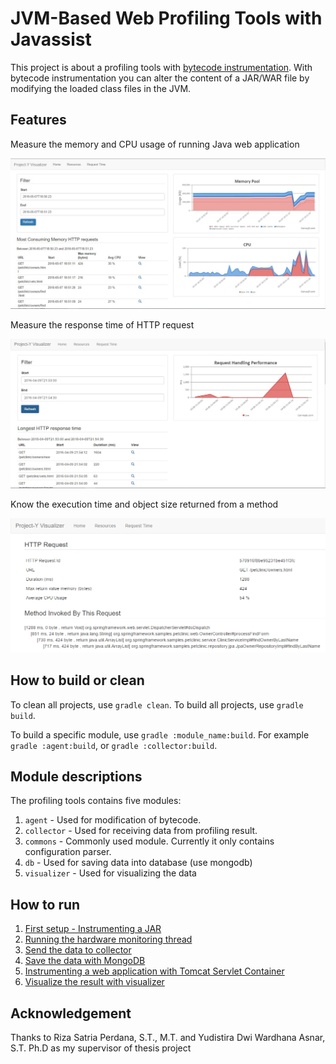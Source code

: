 # JVM-Based Web Profiling Tools with Javassist

This project is about a profiling tools with [bytecode instrumentation](https://docs.oracle.com/javase/7/docs/api/java/lang/instrument/Instrumentation.html). With bytecode instrumentation you can alter the content of a JAR/WAR file by modifying the loaded class files in the JVM.

## Features

Measure the memory and CPU usage of running Java web application

![running apps](https://raw.githubusercontent.com/yafithekid/project-y/master/images/metinv.jpg)

Measure the response time of HTTP request

![response time](https://raw.githubusercontent.com/yafithekid/project-y/master/images/responsetime.jpg)

Know the execution time and object size returned from a method

![method invocation chain](https://raw.githubusercontent.com/yafithekid/project-y/master/images/chain.png)
 
## How to build or clean

To clean all projects, use `gradle clean`. To build all projects, use `gradle build`.

To build a specific module, use `gradle :module_name:build`. For example `gradle :agent:build`, or `gradle :collector:build`.

## Module descriptions

The profiling tools contains five modules:

1. `agent` - Used for modification of bytecode.
2. `collector` - Used for receiving data from profiling result.
3. `commons` - Commonly used module. Currently it only contains configuration parser.
4. `db` - Used for saving data into database (use mongodb)
5. `visualizer` - Used for visualizing the data

## How to run

1. [First setup - Instrumenting a JAR](https://github.com/yafithekid/project-y/wiki/first-setup)
2. [Running the hardware monitoring thread]()
3. [Send the data to collector]()
4. [Save the data with MongoDB]()
5. [Instrumenting a web application with Tomcat Servlet Container]()
6. [Visualize the result with visualizer]()

## Acknowledgement

Thanks to Riza Satria Perdana, S.T., M.T. and Yudistira Dwi Wardhana Asnar, S.T. Ph.D as my supervisor of thesis project
